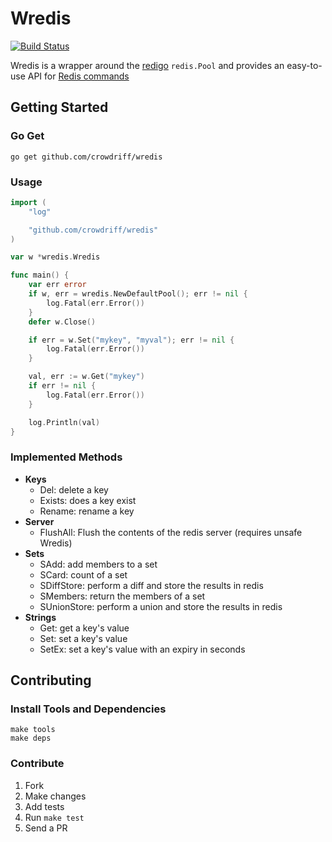 Wredis
===

[![Build Status](https://travis-ci.org/crowdriff/wredis.svg?branch=master)](https://travis-ci.org/crowdriff/wredis)

Wredis is a wrapper around the [redigo](https://github.com/garyburd/redigo) `redis.Pool` and provides an easy-to-use API for [Redis commands](http://redis.io/commands)

## Getting Started

### Go Get

```
go get github.com/crowdriff/wredis
```

### Usage

```go
import (
	"log"

	"github.com/crowdriff/wredis"
)

var w *wredis.Wredis

func main() {
	var err error
	if w, err = wredis.NewDefaultPool(); err != nil {
		log.Fatal(err.Error())
	}
	defer w.Close()

	if err = w.Set("mykey", "myval"); err != nil {
		log.Fatal(err.Error())
	}

	val, err := w.Get("mykey")
	if err != nil {
		log.Fatal(err.Error())
	}

	log.Println(val)
}
```

### Implemented Methods

* __Keys__
  * Del: delete a key
  * Exists: does a key exist
  * Rename: rename a key
* __Server__
  * FlushAll: Flush the contents of the redis server (requires unsafe Wredis)
* __Sets__
  * SAdd: add members to a set
  * SCard: count of a set
  * SDiffStore: perform a diff and store the results in redis
  * SMembers: return the members of a set
  * SUnionStore: perform a union and store the results in redis
* __Strings__
  * Get: get a key's value
  * Set: set a key's value
  * SetEx: set a key's value with an expiry in seconds

## Contributing

### Install Tools and Dependencies

```
make tools
make deps
```

### Contribute

1. Fork  
2. Make changes  
3. Add tests  
4. Run `make test`  
5. Send a PR  
